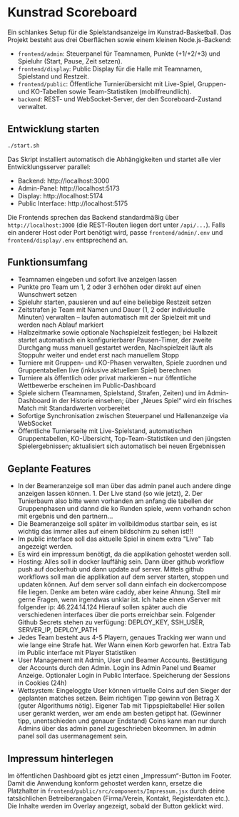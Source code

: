 # Kunstrad Scoreboard

Ein schlankes Setup für die Spielstandsanzeige im Kunstrad-Basketball.
Das Projekt besteht aus drei Oberflächen sowie einem kleinen Node.js-Backend:

- `frontend/admin`: Steuerpanel für Teamnamen, Punkte (+1/+2/+3) und Spieluhr (Start, Pause, Zeit setzen).
- `frontend/display`: Public Display für die Halle mit Teamnamen, Spielstand und Restzeit.
- `frontend/public`: Öffentliche Turnierübersicht mit Live-Spiel, Gruppen- und KO-Tabellen sowie Team-Statistiken (mobilfreundlich).
- `backend`: REST- und WebSocket-Server, der den Scoreboard-Zustand verwaltet.

## Entwicklung starten

```bash
./start.sh
```

Das Skript installiert automatisch die Abhängigkeiten und startet alle vier
Entwicklungsserver parallel:

- Backend: http://localhost:3000
- Admin-Panel: http://localhost:5173
- Display: http://localhost:5174
- Public Interface: http://localhost:5175

Die Frontends sprechen das Backend standardmäßig über `http://localhost:3000`
(die REST-Routen liegen dort unter `/api/...`). Falls ein anderer Host oder
Port benötigt wird, passe `frontend/admin/.env` und `frontend/display/.env`
entsprechend an.

## Funktionsumfang

- Teamnamen eingeben und sofort live anzeigen lassen
- Punkte pro Team um 1, 2 oder 3 erhöhen oder direkt auf einen Wunschwert setzen
- Spieluhr starten, pausieren und auf eine beliebige Restzeit setzen
- Zeitstrafen je Team mit Namen und Dauer (1, 2 oder individuelle Minuten) verwalten – laufen automatisch mit der Spielzeit mit und werden nach Ablauf markiert
- Halbzeitmarke sowie optionale Nachspielzeit festlegen; bei Halbzeit startet automatisch ein konfigurierbarer Pausen-Timer, der zweite Durchgang muss manuell gestartet werden, Nachspielzeit läuft als Stoppuhr weiter und endet erst nach manuellem Stopp
- Turniere mit Gruppen- und KO-Phasen verwalten, Spiele zuordnen und Gruppentabellen live (inklusive aktuellem Spiel) berechnen
- Turniere als öffentlich oder privat markieren – nur öffentliche Wettbewerbe erscheinen im Public-Dashboard
- Spiele sichern (Teamnamen, Spielstand, Strafen, Zeiten) und im Admin-Dashboard in der Historie einsehen; über „Neues Spiel“ wird ein frisches Match mit Standardwerten vorbereitet
- Sofortige Synchronisation zwischen Steuerpanel und Hallenanzeige via WebSocket
- Öffentliche Turnierseite mit Live-Spielstand, automatischen Gruppentabellen, KO-Übersicht, Top-Team-Statistiken und den jüngsten Spielergebnissen; aktualisiert sich automatisch bei neuen Ergebnissen


## Geplante Features

- In der Beameranzeige soll man über das admin panel auch andere dinge anzeigen lassen können. 1. Der Live stand (so wie jetzt), 2. Der Tunierbaum also bitte wenn vorhanden am anfang die tabellen der Gruppenphasen und dannd die ko Runden spiele, wenn vorhandn schon mit ergebnis und den partnern...
- Die Beameranzeige soll später im vollbildmodus startbar sein, es ist wichtig das immer alles auf einem bildschirm zu sehen ist!!!
- Im public interface soll das aktuelle Spiel in einem extra "Live" Tab angezeigt werden.
- Es wird ein impressum benötigt, da die applikation gehostet werden soll.
- Hosting: Alles soll in docker lauffähig sein. Dann über github workflow push auf dockerhub und dann update auf server. Mittels github workflows soll man die applikation auf dem server starten, stoppen und updaten können. Auf dem server soll dann einfach ein dockercompose file liegen. Denke am beten wäre caddy, aber keine Ahnung. Stell mir gerne Fragen, wenn irgendwas unklar ist. Ich habe einen vServer mit folgender ip: 46.224.14.124 Hierauf sollen später auch die verschiedenen interfaces über die ports erreichbar sein. Folgender Github Secrets stehen zu verfügung: DEPLOY_KEY, SSH_USER, SERVER_IP, DEPLOY_PATH
- Jedes Team besteht aus 4-5 Playern, genaues Tracking wer wann und wie lange eine Strafe hat. Wer Wann einen Korb geworfen hat. Extra Tab im Public interface mit Player Statistiken
- User Management mit Admin, User und Beamer Accounts. Bestätigung der Accounts durch den Admin. Login ins Admin Panel und Beamer Anzeige. Optionaler Login in Public Interface. Speicherung der Sessions in Cookies (24h)
- Wettsystem: Eingeloggte User können virtuelle Coins auf den Sieger der geplanten matches setzen. Beim richtigen Tipp gewinn von Betrag X (guter Algorithums nötig). Eigener Tab mit Tippspieltabelle! Hier sollen user gerankt werden, wer am ende am besten getippt hat. (Gewinner tipp, unentschieden und genauer Endstand) Coins kann man nur durch Admins über das admin panel zugeschrieben bkeommen. Im admin panel soll das usermanagement sein.

## Impressum hinterlegen

Im öffentlichen Dashboard gibt es jetzt einen „Impressum“-Button im Footer. Damit die Anwendung konform gehostet werden kann, ersetze die Platzhalter in `frontend/public/src/components/Impressum.jsx` durch deine tatsächlichen Betreiberangaben (Firma/Verein, Kontakt, Registerdaten etc.). Die Inhalte werden im Overlay angezeigt, sobald der Button geklickt wird.
